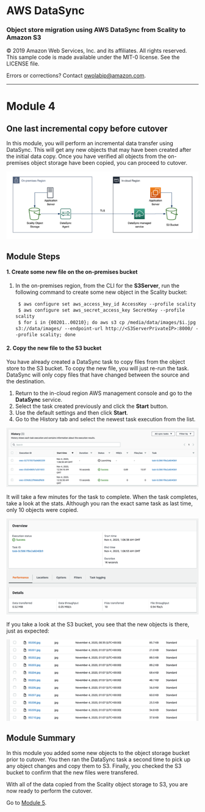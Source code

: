# **AWS DataSync**

### Object store migration using AWS DataSync from Scality to Amazon S3

© 2019 Amazon Web Services, Inc. and its affiliates. All rights reserved.
This sample code is made available under the MIT-0 license. See the LICENSE file.

Errors or corrections? Contact [owolabip@amazon.com](mailto:owolabip@amazon.com).

---

# Module 4
## One last incremental copy before cutover

In this module, you will perform an incremental data transfer using DataSync.  This will get any new objects that may have been created after the initial data copy.  Once you have verified all objects from the on-premises object storage have been copied, you can proceed to cutover.

![](../images/fullarch.png)

## Module Steps

#### 1. Create some new file on the on-premises bucket

1. In the on-premises region, from the CLI for the **S3Server**, run the following command to create some new object in the Scality bucket:

        $ aws configure set aws_access_key_id AccessKey --profile scality
        $ aws configure set aws_secret_access_key SecretKey --profile scality
        $ for i in {00201..00210}; do aws s3 cp /media/data/images/$i.jpg s3://data/images/ --endpoint-url http://<S3ServerPrivateIP>:8000/ --profile scality; done

#### 2. Copy the new file to the S3 bucket

You have already created a DataSync task to copy files from the object store to the S3 bucket.  To copy the new file, you will just re-run the task.  DataSync will only copy files that have changed between the source and the destination.

1. Return to the in-cloud region AWS management console and go to the **DataSync** service.
2. Select the task created previously and click the **Start** button.
3. Use the default settings and then click **Start**.
4. Go to the History tab and select the newest task execution from the list.

  ![](../images/mod4ds1.png)

It will take a few minutes for the task to complete.  When the task completes, take a look at the stats.  Although you ran the exact same task as last time, only 10 objects were copied.

![](../images/mod4ds2.png)

If you take a look at the S3 bucket, you see that the new objects is there, just as expected:

![](../images/mod4ds3.png)

## Module Summary

In this module you added some new objects to the object storage bucket prior to cutover.  You then ran the DataSync task a second time to pick up any object changes and copy them to S3.  Finally, you checked the S3 bucket to confirm that the new files were transfered.

With all of the data copied from the Scality object storage to S3, you are now ready to perform the cutover.

Go to [Module 5](../module5/).
